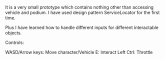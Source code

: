 It is a very small prototype which contains nothing other than accessing vehicle and podium.
I have used design pattern ServiceLocator for the first time.

Plus I have learned how to handle different inputs for different interactable objects.

Controls:

WASD/Arrow keys: Move character/Vehicle
E: Interact
Left Ctrl: Throttle